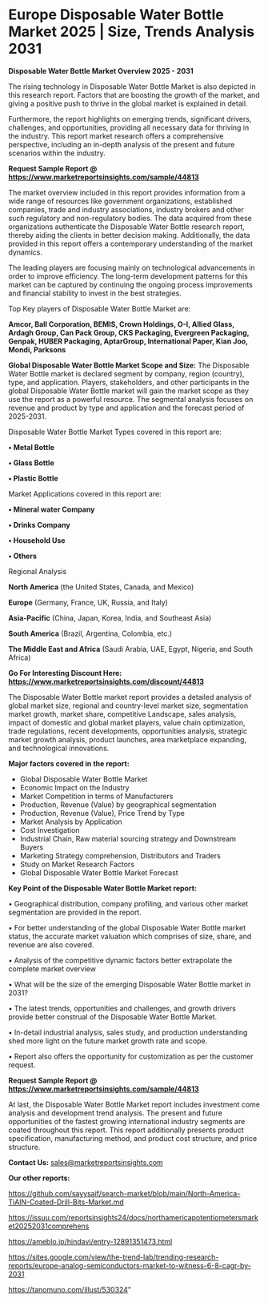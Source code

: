 # Europe Disposable Water Bottle Market 2025 | Size, Trends Analysis 2031

<Strong> Disposable Water Bottle Market Overview 2025 - 2031</strong>

The rising technology in Disposable Water Bottle Market is also depicted in this research report. Factors that are boosting the growth of the market, and giving a positive push to thrive in the global market is explained in detail.

Furthermore, the report highlights on emerging trends, significant drivers, challenges, and opportunities, providing all necessary data for thriving in the industry. This report market research offers a comprehensive perspective, including an in-depth analysis of the present and future scenarios within the industry.

<strong>Request Sample Report @ <a href=https://www.marketreportsinsights.com/sample/44813>https://www.marketreportsinsights.com/sample/44813</a></strong>

The market overview included in this report provides information from a wide range of resources like government organizations, established companies, trade and industry associations, industry brokers and other such regulatory and non-regulatory bodies. The data acquired from these organizations authenticate the Disposable Water Bottle research report, thereby aiding the clients in better decision making. Additionally, the data provided in this report offers a contemporary understanding of the market dynamics.

The leading players are focusing mainly on technological advancements in order to improve efficiency. The long-term development patterns for this market can be captured by continuing the ongoing process improvements and financial stability to invest in the best strategies.

Top Key players of Disposable Water Bottle Market are:

<strong>Amcor, Ball Corporation, BEMIS, Crown Holdings, O-I, Allied Glass, Ardagh Group, Can Pack Group, CKS Packaging, Evergreen Packaging, Genpak, HUBER Packaging, AptarGroup, International Paper, Kian Joo, Mondi, Parksons</strong>

<strong><b>Global Disposable Water Bottle Market Scope and Size:</b></strong>
The Disposable Water Bottle market is declared segment by company, region (country), type, and application. Players, stakeholders, and other participants in the global Disposable Water Bottle market will gain the market scope as they use the report as a powerful resource. The segmental analysis focuses on revenue and product by type and application and the forecast period of 2025-2031.

Disposable Water Bottle Market Types covered in this report are:

<strong>•  Metal Bottle

•  Glass Bottle

•  Plastic Bottle</strong>

Market Applications covered in this report are:

<strong>•  Mineral water Company

•  Drinks Company

•  Household Use

•  Others</strong> 

Regional Analysis

<strong>North America</strong> (the United States, Canada, and Mexico)

<strong>Europe</strong> (Germany, France, UK, Russia, and Italy)

<strong>Asia-Pacific</strong> (China, Japan, Korea, India, and Southeast Asia)

<strong>South America</strong> (Brazil, Argentina, Colombia, etc.)

<strong>The Middle East and Africa</strong> (Saudi Arabia, UAE, Egypt, Nigeria, and South Africa)

<strong>Go For Interesting Discount Here: <a href=https://www.marketreportsinsights.com/discount/44813>https://www.marketreportsinsights.com/discount/44813</a></strong>

The Disposable Water Bottle market report provides a detailed analysis of global market size, regional and country-level market size, segmentation market growth, market share, competitive Landscape, sales analysis, impact of domestic and global market players, value chain optimization, trade regulations, recent developments, opportunities analysis, strategic market growth analysis, product launches, area marketplace expanding, and technological innovations.

<strong><b>Major factors covered in the report:</b></strong>
<ul>
  <li>Global Disposable Water Bottle Market </li>
  <li>Economic Impact on the Industry</li>
  <li>Market Competition in terms of Manufacturers</li>
  <li>Production, Revenue (Value) by geographical segmentation</li>
  <li>Production, Revenue (Value), Price Trend by Type</li>
  <li>Market Analysis by Application</li>
  <li>Cost Investigation</li>
  <li>Industrial Chain, Raw material sourcing strategy and Downstream Buyers</li>
  <li>Marketing Strategy comprehension, Distributors and Traders</li>
  <li>Study on Market Research Factors</li>
  <li>Global Disposable Water Bottle Market Forecast</li>
</ul>

<strong><b>Key Point of the Disposable Water Bottle Market report:</b></strong>

• Geographical distribution, company profiling, and various other market segmentation are provided in the report.

• For better understanding of the global Disposable Water Bottle market status, the accurate market valuation which comprises of size, share, and revenue are also covered.

• Analysis of the competitive dynamic factors better extrapolate the complete market overview

• What will be the size of the emerging Disposable Water Bottle market in 2031?

• The latest trends, opportunities and challenges, and growth drivers provide better construal of the Disposable Water Bottle Market.

• In-detail industrial analysis, sales study, and production understanding shed more light on the future market growth rate and scope.

• Report also offers the opportunity for customization as per the customer request.

<strong>Request Sample Report @ <a href=https://www.marketreportsinsights.com/sample/44813>https://www.marketreportsinsights.com/sample/44813</a></strong>

At last, the Disposable Water Bottle Market report includes investment come analysis and development trend analysis. The present and future opportunities of the fastest growing international industry segments are coated throughout this report. This report additionally presents product specification, manufacturing method, and product cost structure, and price structure.

<strong>Contact Us:</strong>
sales@marketreportsinsights.com

<strong>Our other reports:</strong>

<a href=https://github.com/sayysaif/search-market/blob/main/North-America-TiAlN-Coated-Drill-Bits-Market.md>https://github.com/sayysaif/search-market/blob/main/North-America-TiAlN-Coated-Drill-Bits-Market.md</a>

<a href=https://issuu.com/reportsinsights24/docs/northamericapotentiometersmarket20252031comprehens>https://issuu.com/reportsinsights24/docs/northamericapotentiometersmarket20252031comprehens</a>

<a href=https://ameblo.jp/hindavi/entry-12891351473.html>https://ameblo.jp/hindavi/entry-12891351473.html</a>

<a href=https://sites.google.com/view/the-trend-lab/trending-research-reports/europe-analog-semiconductors-market-to-witness-6-8-cagr-by-2031>https://sites.google.com/view/the-trend-lab/trending-research-reports/europe-analog-semiconductors-market-to-witness-6-8-cagr-by-2031</a>

<a href=https://tanomuno.com/illust/530324>https://tanomuno.com/illust/530324</a>"
